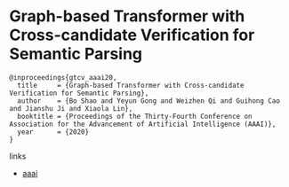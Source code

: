 # Graph-based Transformer with Cross-candidate Verification for Semantic Parsing

```
@inproceedings{gtcv_aaai20,
  title     = {Graph-based Transformer with Cross-candidate Verification for Semantic Parsing},
  author    = {Bo Shao and Yeyun Gong and Weizhen Qi and Guihong Cao and Jianshu Ji and Xiaola Lin},
  booktitle = {Proceedings of the Thirty-Fourth Conference on Association for the Advancement of Artificial Intelligence (AAAI)},
  year      = {2020}
}
```

links
- [aaai](https://aaai.org/Papers/AAAI/2020GB/AAAI-ShaoB.3184.pdf)

